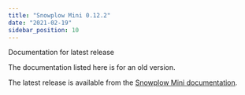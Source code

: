 ```yaml
---
title: "Snowplow Mini 0.12.2"
date: "2021-02-19"
sidebar_position: 10
---
```


Documentation for latest release

The documentation listed here is for an old version.

The latest release is available from the [Snowplow Mini documentation](/docs/pipeline-components-and-applications/snowplow-mini/).
